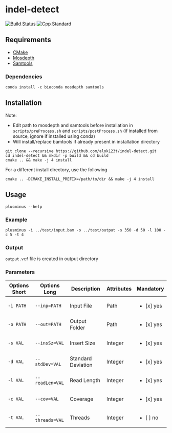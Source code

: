 # indel-detect

[![Build Status](https://travis-ci.com/alok123t/indel-detect.svg?token=4hAKK2irggAzvcM7yK4z&branch=master)](https://travis-ci.com/alok123t/indel-detect)
[![Cpp Standard](https://img.shields.io/badge/C%2B%2B-11-blue.svg)](https://en.wikipedia.org/wiki/C%2B%2B11)

## Requirements
* [CMake](https://cmake.org/download/)
* [Mosdepth](https://github.com/brentp/mosdepth#installation)
* [Samtools](https://github.com/samtools/samtools#building-samtools)

### Dependencies
```shell
conda install -c bioconda mosdepth samtools
```

## Installation

Note: 
* Edit path to mosdepth and samtools before installation in `scripts/preProcess.sh` and `scripts/postProcess.sh` (if installed from source, ignore if installed using conda)
* Will install/replace bamtools if already present in installation directory
```shell
git clone --recursive https://github.com/alok123t/indel-detect.git
cd indel-detect && mkdir -p build && cd build
cmake .. && make -j 4 install
```
For a different install directory, use the following
```shell
cmake .. -DCMAKE_INSTALL_PREFIX=/path/to/dir && make -j 4 install
```

## Usage
```shell
plusminus --help
```

### Example
```shell
plusminus -i ../test/input.bam -o ../test/output -s 350 -d 50 -l 100 -c 5 -t 4
```

### Output
`output.vcf` file is created in output directory

### Parameters
| Options Short | Options Long | Description | Attributes | Mandatory |
| --- | --- | --- | --- | --- |
| `-i PATH` | `--inp=PATH` | Input File | Path | <ul><li>[x] yes</li></ul> |
| `-o PATH` | `--out=PATH` | Output Folder | Path | <ul><li>[x] yes</li></ul> |
| `-s VAL` | `--insSz=VAL` | Insert Size | Integer | <ul><li>[x] yes</li></ul> |
| `-d VAL` | `--stdDev=VAL` | Standard Deviation | Integer | <ul><li>[x] yes</li></ul> |
| `-l VAL` | `--readLen=VAL` | Read Length | Integer | <ul><li>[x] yes</li></ul> |
| `-c VAL` | `--cov=VAL` | Coverage | Integer | <ul><li>[x] yes</li></ul> |
| `-t VAL` | `--threads=VAL` | Threads | Integer | <ul><li>[ ] no</li></ul> |
